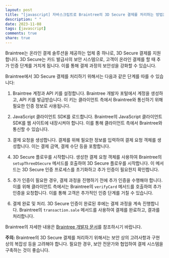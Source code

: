 ```yaml
---
layout: post
title: "[javascript] 자바스크립트로 Braintree의 3D Secure 결제를 처리하는 방법은 무엇인가요?"
description: " "
date: 2023-11-08
tags: [javascript]
comments: true
share: true
---
```


Braintree는 온라인 결제 솔루션을 제공하는 업체 중 하나로, 3D Secure 결제를 지원합니다. 3D Secure는 카드 발급사의 보안 시스템으로, 고객이 온라인 결제를 할 때 추가 인증 단계를 거치게 됩니다. 이를 통해 결제 과정의 보안성을 강화할 수 있습니다.

Braintree에서 3D Secure 결제를 처리하기 위해서는 다음과 같은 단계를 따를 수 있습니다:

1. Braintree 계정과 API 키를 설정합니다. Braintree 개발자 포털에서 계정을 생성하고, API 키를 발급받습니다. 이 키는 클라이언트 측에서 Braintree와 통신하기 위해 필요한 인증 정보로 사용됩니다.

2. JavaScript 클라이언트 SDK를 로드합니다. Braintree의 JavaScript 클라이언트 SDK를 웹 사이트에 내장시켜야 합니다. 이를 통해 클라이언트 측에서 Braintree와 통신할 수 있습니다.

3. 결제 요청을 생성합니다. 결제를 위해 필요한 정보를 입력하여 결제 요청 객체를 생성합니다. 이는 결제 금액, 결제 수단 등을 포함합니다.

4. 3D Secure 플로우를 시작합니다. 생성한 결제 요청 객체를 사용하여 Braintree의 `setupThreeDSecure` 메서드를 호출하여 3D Secure 플로우를 시작합니다. 이 메서드는 3D Secure 인증 프로세스를 초기화하고 추가 인증이 필요한지 확인합니다.

5. 추가 인증이 필요한 경우, 결제 과정을 진행하기 전에 추가 인증을 수행해야 합니다. 이를 위해 클라이언트 측에서는 Braintree의 `verifyCard` 메서드를 호출하여 추가 인증을 요청합니다. 이를 통해 고객은 추가적인 인증 단계를 거칠 수 있습니다.

6. 결제 완료 및 처리. 3D Secure 인증이 완료된 후에는 결제 과정을 계속 진행합니다. Braintree의 `transaction.sale` 메서드를 사용하여 결제를 완료하고, 결과를 처리합니다.

Braintree의 자세한 내용은 [Braintree 개발자 문서](https://developers.braintreepayments.com/)를 참조하시기 바랍니다.

**주의:** Braintree의 3D Secure 결제를 처리하기 위해서는 보안 상의 고려사항과 구현 상의 복잡성 등을 고려해야 합니다. 필요한 경우, 보안 전문가와 협업하여 결제 시스템을 구축하는 것이 좋습니다.